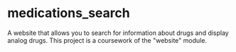 # medications_search
A website that allows you to search for information about drugs and display analog drugs. This project is a coursework of the "website" module.
